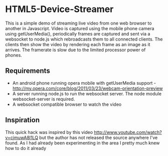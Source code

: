 # HTML5-Device-Streamer

This is a simple demo of streaming live video from one web browser to another in Javascript.
 Video is captured using the mobile phone camera using getUserMedia(), periodically frames
 are captured and sent via a websocket to node.js which rebroadcasts them to all connected clients.
 The clients then show the video by rendering each frame as an image as it arrives. The framerate is
 slow due to the limited processor power of phones.

## Requirements

* An android phone running opera mobile with getUserMedia support - http://my.opera.com/core/blog/2011/03/23/webcam-orientation-preview
* A server running node.js to run the websocket server. The node module websocket-server is required.
* A websocket compatible browser to watch the video

## Inspiration

This quick hack was inspired by this video http://www.youtube.com/watch?v=cjmuwA8l1LQ 
but the author has not released the source anywhere I've found. As I had already been
 experimenting in the area I pretty much knew how to do it already